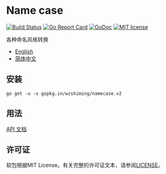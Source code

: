# Name case

[![Build Status](https://travis-ci.org/wzshiming/namecase.svg?branch=master)](https://travis-ci.org/wzshiming/namecase)
[![Go Report Card](https://goreportcard.com/badge/gopkg.in/wzshiming/namecase.v2)](https://goreportcard.com/report/gopkg.in/wzshiming/namecase.v2)
[![GoDoc](https://godoc.org/gopkg.in/wzshiming/namecase.v2?status.svg)](https://godoc.org/gopkg.in/wzshiming/namecase.v2)
[![MIT license](https://img.shields.io/badge/license-MIT-brightgreen.svg)](https://opensource.org/licenses/MIT)

各种命名风格转换

 - [English](./README.md)
 - [简体中文](./README_cn.md)

## 安装

``` shell
go get -u -v gopkg.in/wzshiming/namecase.v2
```

## 用法

[API 文档](http://godoc.org/gopkg.in/wzshiming/namecase.v2)

## 许可证

软包根据MIT License。有关完整的许可证文本，请参阅[LICENSE](./LICENSE)。
